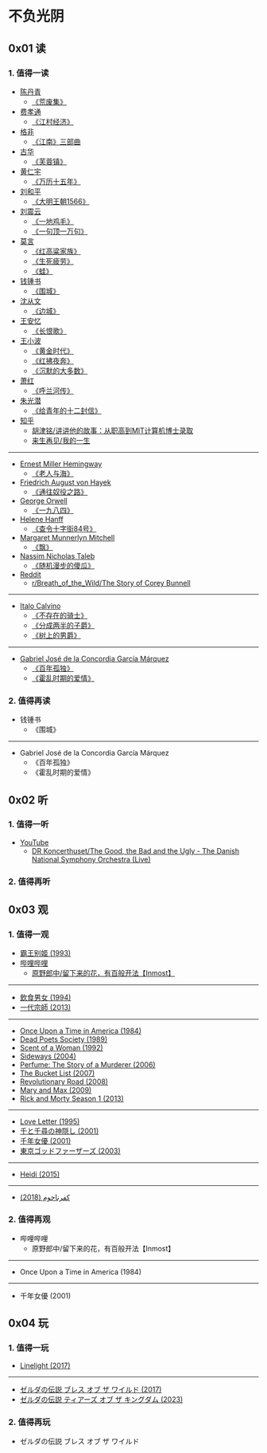 # 不负光阴

## 0x01 读

### 1. 值得一读

- [陈丹青](https://zh.wikipedia.org/wiki/陈丹青)
  - [《荒废集》](https://book.douban.com/subject/3333989/)
- [费孝通](https://zh.wikipedia.org/wiki/费孝通)
  - [《江村经济》](https://book.douban.com/subject/35216742/)
- [格非](https://zh.wikipedia.org/wiki/格非)
  - [《江南》三部曲](https://book.douban.com/subject/34461199/)
- [古华](https://zh.wikipedia.org/wiki/古华)
  - [《芙蓉镇》](https://book.douban.com/subject/36243023/)
- [黄仁宇](https://zh.wikipedia.org/wiki/黄仁宇)
  - [《万历十五年》](https://book.douban.com/subject/36295436/)
- [刘和平](https://zh.wikipedia.org/wiki/刘和平_(剧作家))
  - [《大明王朝1566》](https://book.douban.com/subject/26925171/)
- [刘震云](https://zh.wikipedia.org/wiki/刘震云)
  - [《一地鸡毛》](https://book.douban.com/subject/36061380/)
  - [《一句顶一万句》](https://book.douban.com/subject/36062390/)
- [莫言](https://zh.wikipedia.org/wiki/莫言)
  - [《红高粱家族》](https://book.douban.com/subject/26905339/)
  - [《生死疲劳》](https://book.douban.com/subject/35587028/)
  - [《蛙》](https://book.douban.com/subject/26904483/)
- [钱锺书](https://zh.wikipedia.org/wiki/钱锺书)
  - [《围城》](https://book.douban.com/subject/36102998/)
- [沈从文](https://zh.wikipedia.org/wiki/沈从文)
  - [《边城》](https://book.douban.com/subject/26674268/)
- [王安忆](https://zh.wikipedia.org/wiki/王安忆)
  - [《长恨歌》](https://book.douban.com/subject/30277172/)
- [王小波](https://zh.wikipedia.org/wiki/王小波)
  - [《黄金时代》](https://book.douban.com/subject/34947576/)
  - [《红拂夜奔》](https://book.douban.com/subject/27077957/)
  - [《沉默的大多数》](https://book.douban.com/subject/34974501/)
- [萧红](https://zh.wikipedia.org/wiki/萧红)
  - [《呼兰河传》](https://book.douban.com/subject/30227138/)
- [朱光潜](https://zh.wikipedia.org/wiki/朱光潜)
  - [《给青年的十二封信》](https://book.douban.com/subject/30352171/)
- [知乎](https://www.zhihu.com/)
  - [胡津铭/讲讲他的故事：从职高到MIT计算机博士录取](https://zhuanlan.zhihu.com/p/360390223)
  - [来生再见/我的一生](https://zhuanlan.zhihu.com/p/187352456)

---

- [Ernest Miller Hemingway](https://en.wikipedia.org/wiki/Ernest_Hemingway)
  - [《老人与海》](https://book.douban.com/subject/3815129/)
- [Friedrich August von Hayek](https://en.wikipedia.org/wiki/Friedrich_Hayek)
  - [《通往奴役之路》](https://book.douban.com/subject/36141170/)
- [George Orwell](https://en.wikipedia.org/wiki/George_Orwell)
  - [《一九八四》](https://book.douban.com/subject/3815131/)
- [Helene Hanff](https://en.wikipedia.org/wiki/Helene_Hanff)
  - [《查令十字街84号》](https://book.douban.com/subject/26768309/)
- [Margaret Munnerlyn Mitchell](https://en.wikipedia.org/wiki/Margaret_Mitchell)
  - [《飘》](https://book.douban.com/subject/33436187/)
- [Nassim Nicholas Taleb](https://en.wikipedia.org/wiki/Nassim_Nicholas_Taleb)
  - [《随机漫步的傻瓜》](https://book.douban.com/subject/34839690/)
- [Reddit](https://www.reddit.com/)
  - [r/Breath_of_the_Wild/The Story of Corey Bunnell](https://www.reddit.com/r/Breath_of_the_Wild/comments/agu015/the_story_of_corey_bunnell_botw_wildlife/)

---

- [Italo Calvino](https://it.wikipedia.org/wiki/Italo_Calvino)
  - [《不存在的骑士》](https://book.douban.com/subject/36425450/)
  - [《分成两半的子爵》](https://book.douban.com/subject/36437502/)
  - [《树上的男爵》](https://book.douban.com/subject/36545669/)

---

- [Gabriel José de la Concordia García Márquez](https://es.wikipedia.org/wiki/Gabriel_García_Márquez)
  - [《百年孤独》](https://book.douban.com/subject/35060745/)
  - [《霍乱时期的爱情》](https://book.douban.com/subject/35643308/)

### 2. 值得再读

- 钱锺书
  - 《围城》

---

- Gabriel José de la Concordia García Márquez
  - 《百年孤独》
  - 《霍乱时期的爱情》

## 0x02 听

### 1. 值得一听

- [YouTube](https://www.youtube.com/)
  - [DR Koncerthuset/The Good, the Bad and the Ugly - The Danish National Symphony Orchestra (Live)](https://youtu.be/enuOArEfqGo)

### 2. 值得再听

## 0x03 观

### 1. 值得一观

- [霸王别姬 (1993)](https://movie.douban.com/subject/1291546/)
- [哔哩哔哩](https://www.bilibili.com/)
  - [原野郎中/留下来的花，有百般开法【Inmost】](https://www.bilibili.com/video/BV1sZ4y1f7TC/)

---

- [飲食男女 (1994)](https://movie.douban.com/subject/1291818/)
- [一代宗師 (2013)](https://movie.douban.com/subject/3821067/)

---

- [Once Upon a Time in America (1984)](https://movie.douban.com/subject/1292262/)
- [Dead Poets Society (1989)](https://movie.douban.com/subject/1291548/)
- [Scent of a Woman (1992)](https://movie.douban.com/subject/1298624/)
- [Sideways (2004)](https://movie.douban.com/subject/1291833/)
- [Perfume: The Story of a Murderer (2006)](https://movie.douban.com/subject/1760622/)
- [The Bucket List (2007)](https://movie.douban.com/subject/1867345/)
- [Revolutionary Road (2008)](https://movie.douban.com/subject/2037012/)
- [Mary and Max (2009)](https://movie.douban.com/subject/3072124/)
- [Rick and Morty Season 1 (2013)](https://movie.douban.com/subject/11537954/)

---

- [Love Letter (1995)](https://movie.douban.com/subject/1292220/)
- [千と千尋の神隠し (2001)](https://movie.douban.com/subject/1291561/)
- [千年女優 (2001)](https://movie.douban.com/subject/1307394/)
- [東京ゴッドファーザーズ (2003)](https://movie.douban.com/subject/1310177/)

---

- [Heidi (2015)](https://movie.douban.com/subject/25958717/)

---

- [كفرناحوم (2018)](https://movie.douban.com/subject/30170448/)

### 2. 值得再观

- 哔哩哔哩
  - 原野郎中/留下来的花，有百般开法【Inmost】

---

- Once Upon a Time in America (1984)

---

- 千年女優 (2001)

## 0x04 玩

### 1. 值得一玩

- [Linelight (2017)](https://www.douban.com/game/26994631/)

---

- [ゼルダの伝説 ブレス オブ ザ ワイルド (2017)](https://www.douban.com/game/26817171/)
- [ゼルダの伝説 ティアーズ オブ ザ キングダム (2023)](https://www.douban.com/game/34430168/)

### 2. 值得再玩

- ゼルダの伝説 ブレス オブ ザ ワイルド
